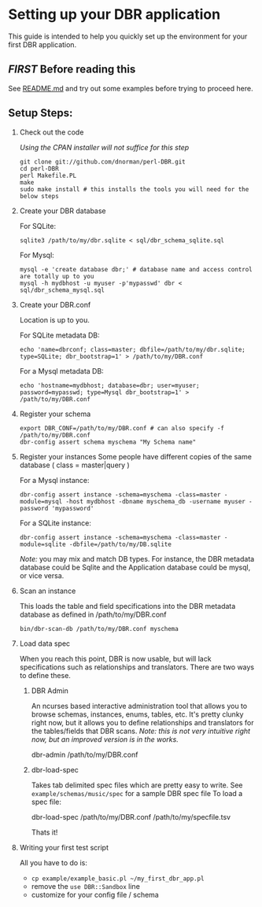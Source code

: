 Setting up your DBR application
===
This guide is intended to help you quickly set up the environment for your first DBR application.


*FIRST* Before reading this
---

See [README.md](https://github.com/dnorman/perl-DBR/blob/master/README.md) and try out some examples before trying to proceed here.


Setup Steps:
---

 1. Check out the code

    *Using the CPAN installer will not suffice for this step*

        git clone git://github.com/dnorman/perl-DBR.git
        cd perl-DBR
        perl Makefile.PL
        make
        sudo make install # this installs the tools you will need for the below steps

 2. Create your DBR database

    For SQLite:

        sqlite3 /path/to/my/dbr.sqlite < sql/dbr_schema_sqlite.sql

    For Mysql:

        mysql -e 'create database dbr;' # database name and access control are totally up to you
        mysql -h mydbhost -u myuser -p'mypasswd' dbr < sql/dbr_schema_mysql.sql

 3. Create your DBR.conf

    Location is up to you.

    For SQLite metadata DB:

        echo 'name=dbrconf; class=master; dbfile=/path/to/my/dbr.sqlite; type=SQLite; dbr_bootstrap=1' > /path/to/my/DBR.conf

    For a Mysql metadata DB:

        echo 'hostname=mydbhost; database=dbr; user=myuser; password=mypasswd; type=Mysql dbr_bootstrap=1' > /path/to/my/DBR.conf

 4. Register your schema
    
        export DBR_CONF=/path/to/my/DBR.conf # can also specify -f /path/to/my/DBR.conf
        dbr-config assert schema myschema "My Schema name"

 5. Register your instances
    Some people have different copies of the same database ( class = master|query )

    For a Mysql instance:

        dbr-config assert instance -schema=myschema -class=master -module=mysql -host mydbhost -dbname myschema_db -username myuser -password 'mypassword'

    For a SQLite instance:
    
        dbr-config assert instance -schema=myschema -class=master -module=sqlite -dbfile=/path/to/my/DB.sqlite

    *Note:* you may mix and match DB types. For instance, the DBR metadata database could be Sqlite and the Application database could be mysql, or vice versa.

 6. Scan an instance

    This loads the table and field specifications into the DBR metadata database as defined in /path/to/my/DBR.conf

        bin/dbr-scan-db /path/to/my/DBR.conf myschema

 7. Load data spec

    When you reach this point, DBR is now usable, but will lack specifications such as relationships and translators. There are two ways to define these.
    1. DBR Admin

       An ncurses based interactive administration tool that allows you to browse schemas, instances, enums, tables, etc. It's pretty clunky right now, but it allows you to define relationships and translators for the tables/fields that DBR scans. *Note: this is not very intuitive right now, but an improved version is in the works.*

        dbr-admin /path/to/my/DBR.conf

    2. dbr-load-spec

       Takes tab delimited spec files which are pretty easy to write. See `example/schemas/music/spec` for a sample DBR spec file
       To load a spec file:

        dbr-load-spec /path/to/my/DBR.conf /path/to/my/specfile.tsv

        Thats it!

 8. Writing your first test script

    All you have to do is:
    * `cp example/example_basic.pl ~/my_first_dbr_app.pl`
    * remove the `use DBR::Sandbox` line
    * customize for your config file / schema

